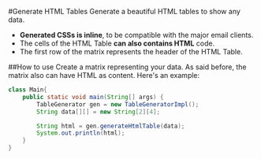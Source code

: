 #Generate HTML Tables
Generate a beautiful HTML tables to show any data.
* **Generated CSSs is inline**, to be compatible with the major email clients.
* The cells of the HTML Table **can also contains HTML** code.
* The first row of the matrix represents the header of the HTML Table.


##How to use
Create a matrix representing your data. As said before, the matrix also can have HTML as content.
Here's an example:

```java
class Main{
    public static void main(String[] args) {
        TableGenerator gen = new TableGeneratorImpl();
        String data[][] = new String[2][4];

        String html = gen.generateHtmlTable(data);
        System.out.println(html);
    }
}
```
